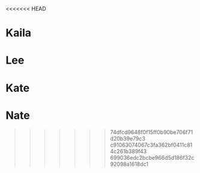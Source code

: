<<<<<<< HEAD
# Kaila
# Lee
# Kate
# Nate
>>>>>>> 74dfcd9648f0f15ff0b90be706f71d20b39e79c3
>>>>>>> c91063074067c3fa362bf0411c814c261b389f43
>>>>>>> 699036edc2bcbe966d5d186f32c92098a1618dc1

